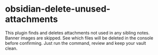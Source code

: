 # obsidian-delete-unused-attachments
This plugin finds and deletes attachments not used in any sibling notes. Banner images are skipped. See which files will be deleted in the console before confirming. Just run the command, review and keep your vault clean.
